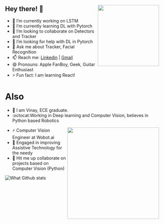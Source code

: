 ## Hey there! 👋 <img align="right" src="https://media.giphy.com/media/VzvwdRvla47jyjwLZR/giphy.gif" width="200" height="200" />

- 🔭 I’m currently working on LSTM
- 🌱 I’m currently learning DL with Pytorch 
- 👯 I’m looking to collaborate on Detectors and Tracker
- 🤔 I’m looking for help with DL in Pytorch 
- 💬 Ask me about Tracker, Facial Recognition
- 📫 Reach me: [Linkedin](https://www.linkedin.com/in/vinayverma982/) | [Gmail](mailto:vermavinay982@gmail.com)
- 😄 Pronouns: Apple FanBoy, Geek, Guitar Enthusiast
- ⚡ Fun fact: I am learning React!

# Also

- :panda_face: I am Vinay, ECE graduate.
- :octocat:Working in Deep learning and Computer Vision, believes in Python based Robotics

<p align="center">
  <img align="right" src="https://media.giphy.com/media/wRYbY8OPGkHxS/giphy.gif" width="300" />
</p>

- :zap: Computer Vision Engineer at Wobot.ai
- :electric_plug: Engaged in improving Assistive Technology for the needy
- :robot: Hit me up collaborate on projects based on Computer Vision (Python)

![What Github stats](https://github-readme-stats.vercel.app/api?username=vermavinay982&show_icons=true&hide_border=true)
